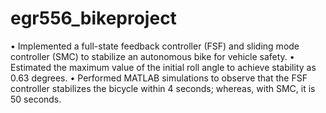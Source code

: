 # egr556_bikeproject
• Implemented a full-state feedback controller (FSF) and sliding mode controller (SMC) to stabilize an autonomous bike
for vehicle safety. 
• Estimated the maximum value of the initial roll angle to achieve stability as 0.63 degrees.
• Performed MATLAB simulations to observe that the FSF controller stabilizes the bicycle within 4 seconds; whereas,
with SMC, it is 50 seconds.
